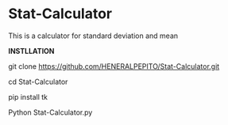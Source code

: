 # Stat-Calculator

This is a calculator for standard deviation and mean 

**INSTLLATION**

git clone https://github.com/HENERALPEPITO/Stat-Calculator.git

cd Stat-Calculator 

pip install tk

Python Stat-Calculator.py

